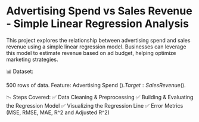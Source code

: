 # Advertising Spend vs Sales Revenue - Simple Linear Regression Analysis
This project explores the relationship between advertising spend and sales revenue using a simple linear regression model. Businesses can leverage this model to estimate revenue based on ad budget, helping optimize marketing strategies.

📊 Dataset:

500 rows of data.
Feature: Advertising Spend ($).
Target: Sales Revenue ($).

📉 Steps Covered:
✅ Data Cleaning & Preprocessing
✅ Building & Evaluating the Regression Model
✅ Visualizing the Regression Line
✅ Error Metrics (MSE, RMSE, MAE, R^2 and Adjusted R^2)

